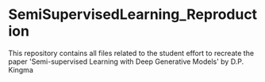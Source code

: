 # SemiSupervisedLearning_Reproduction
This repository contains all files related to the student effort to recreate the paper 'Semi-supervised Learning with Deep Generative Models' by D.P. Kingma
